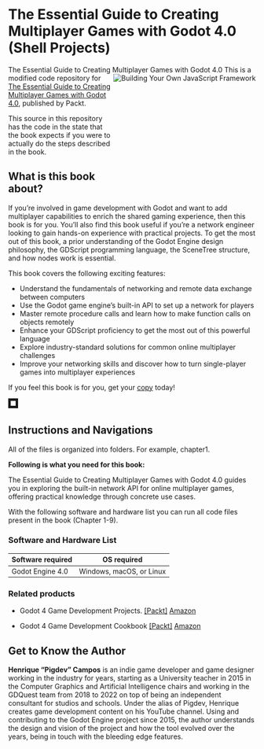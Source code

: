 # The Essential Guide to Creating Multiplayer Games with Godot 4.0 (Shell Projects)
The Essential Guide to Creating Multiplayer Games with Godot 4.0
<a href="https://www.packtpub.com/product/the-essential-guide-to-creating-multiplayer-games-with-godot-4.0/9781803232614"><img src="https://static.packt-cdn.com/products/9781803232614/cover/smaller" alt="Building Your Own JavaScript Framework" height="256px" align="right"></a>
This is a modified code repository for [The Essential Guide to Creating Multiplayer Games with Godot 4.0](https://www.packtpub.com/product/the-essential-guide-to-creating-multiplayer-games-with-godot-4.0/9781803232614), published by Packt.

This source in this repository has the code in the state that the book expects if you were to actually do the steps described in the book.

## What is this book about?
If you’re involved in game development with Godot and want to add multiplayer capabilities to enrich the shared gaming experience, then this book is for you. You’ll also find this book useful if you’re a network engineer looking to gain hands-on experience with practical projects. To get the most out of this book, a prior understanding of the Godot Engine design philosophy, the GDScript programming language, the SceneTree structure, and how nodes work is essential.	

This book covers the following exciting features:
* Understand the fundamentals of networking and remote data exchange between computers
* Use the Godot game engine’s built-in API to set up a network for players
* Master remote procedure calls and learn how to make function calls on objects remotely
* Enhance your GDScript proficiency to get the most out of this powerful language
* Explore industry-standard solutions for common online multiplayer challenges
* Improve your networking skills and discover how to turn single-player games into multiplayer experiences

If you feel this book is for you, get your [copy](https://www.amazon.com/Essential-Guide-Creating-Multiplayer-Games-ebook/dp/B0C8TGXWXR) today!

<a href="https://www.packtpub.com/?utm_source=github&utm_medium=banner&utm_campaign=GitHubBanner"><img src="https://raw.githubusercontent.com/PacktPublishing/GitHub/master/GitHub.png" 
alt="https://www.packtpub.com/" border="5" /></a>


## Instructions and Navigations
All of the files is organized into folders. For example, chapter1.


**Following is what you need for this book:**

The Essential Guide to Creating Multiplayer Games with Godot 4.0 guides you in exploring the built-in network API for online multiplayer games, offering practical knowledge through concrete use cases.

With the following software and hardware list you can run all code files present in the book (Chapter 1-9).

### Software and Hardware List
| Software required                    | OS required                         |
| ------------------------------------ | ----------------------------------- |
| Godot Engine 4.0                     | Windows, macOS, or Linux            |


### Related products <Other books you may enjoy>
* Godot 4 Game Development Projects.  [[Packt]](https://www.packtpub.com/product/godot-4-game-development-projects/9781804610404) [Amazon](https://www.amazon.com/Godot-Game-Development-Projects-cross-platform/dp/1804610402)

* Godot 4 Game Development Cookbook [[Packt]](https://www.packtpub.com/product/godot-4-game-development-cookbook/9781838826079) [Amazon](https://www.amazon.com/Godot-Game-Development-Cookbook-high-quality-ebook/dp/B0BZDMM3P9/ref=cm_cr_arp_d_product_top?ie=UTF8)

## Get to Know the Author
**Henrique “Pigdev” Campos** is an indie game developer and game designer working in the industry for years, starting as a University teacher in 2015 in the Computer Graphics and Artificial Intelligence chairs and working in the GDQuest team from 2018 to 2022 on top of being an independent consultant for studios and schools. Under the alias of Pigdev, Henrique creates game development content on his YouTube channel. Using and contributing to the Godot Engine project since 2015, the author understands the design and vision of the project and how the tool evolved over the years, being in touch with the bleeding edge features.
